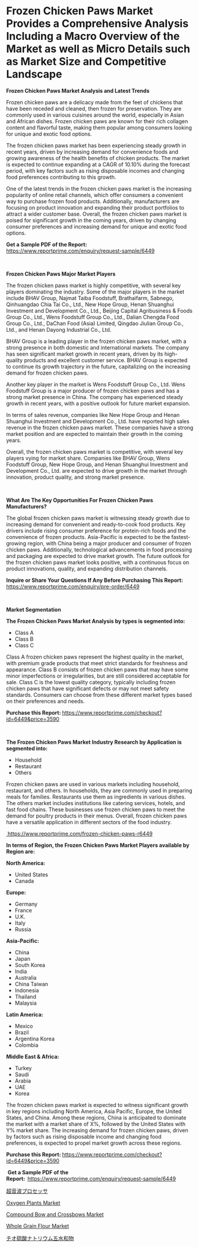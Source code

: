 <p><h1>Frozen Chicken Paws Market Provides a Comprehensive Analysis Including a Macro Overview of the Market as well as Micro Details such as Market Size and Competitive Landscape</h1></p><p><strong>Frozen Chicken Paws Market Analysis and Latest Trends</strong></p>
<p><p>Frozen chicken paws are a delicacy made from the feet of chickens that have been receded and cleaned, then frozen for preservation. They are commonly used in various cuisines around the world, especially in Asian and African dishes. Frozen chicken paws are known for their rich collagen content and flavorful taste, making them popular among consumers looking for unique and exotic food options.</p><p>The frozen chicken paws market has been experiencing steady growth in recent years, driven by increasing demand for convenience foods and growing awareness of the health benefits of chicken products. The market is expected to continue expanding at a CAGR of 10.10% during the forecast period, with key factors such as rising disposable incomes and changing food preferences contributing to this growth.</p><p>One of the latest trends in the frozen chicken paws market is the increasing popularity of online retail channels, which offer consumers a convenient way to purchase frozen food products. Additionally, manufacturers are focusing on product innovation and expanding their product portfolios to attract a wider customer base. Overall, the frozen chicken paws market is poised for significant growth in the coming years, driven by changing consumer preferences and increasing demand for unique and exotic food options.</p></p>
<p><strong>Get a Sample PDF of the Report:&nbsp;</strong> <a href="https://www.reportprime.com/enquiry/request-sample/6449">https://www.reportprime.com/enquiry/request-sample/6449</a></p>
<p>&nbsp;</p>
<p><strong>Frozen Chicken Paws Major Market Players</strong></p>
<p><p>The frozen chicken paws market is highly competitive, with several key players dominating the industry. Some of the major players in the market include BHAV Group, Najmat Taiba Foodstuff, Brathaifarm, Sabnego, Qinhuangdao Chia Tai Co., Ltd., New Hope Group, Henan Shuanghui Investment and Development Co., Ltd., Beijing Capital Agribusiness & Foods Group Co., Ltd., Wens Foodstuff Group Co., Ltd., Dalian Chengda Food Group Co., Ltd., DaChan Food (Asia) Limited, Qingdao Jiulian Group Co., Ltd., and Henan Dayong Industrial Co., Ltd.</p><p>BHAV Group is a leading player in the frozen chicken paws market, with a strong presence in both domestic and international markets. The company has seen significant market growth in recent years, driven by its high-quality products and excellent customer service. BHAV Group is expected to continue its growth trajectory in the future, capitalizing on the increasing demand for frozen chicken paws.</p><p>Another key player in the market is Wens Foodstuff Group Co., Ltd. Wens Foodstuff Group is a major producer of frozen chicken paws and has a strong market presence in China. The company has experienced steady growth in recent years, with a positive outlook for future market expansion.</p><p>In terms of sales revenue, companies like New Hope Group and Henan Shuanghui Investment and Development Co., Ltd. have reported high sales revenue in the frozen chicken paws market. These companies have a strong market position and are expected to maintain their growth in the coming years.</p><p>Overall, the frozen chicken paws market is competitive, with several key players vying for market share. Companies like BHAV Group, Wens Foodstuff Group, New Hope Group, and Henan Shuanghui Investment and Development Co., Ltd. are expected to drive growth in the market through innovation, product quality, and strong market presence.</p></p>
<p>&nbsp;</p>
<p><strong>What Are The Key Opportunities For Frozen Chicken Paws Manufacturers?</strong></p>
<p><p>The global frozen chicken paws market is witnessing steady growth due to increasing demand for convenient and ready-to-cook food products. Key drivers include rising consumer preference for protein-rich foods and the convenience of frozen products. Asia-Pacific is expected to be the fastest-growing region, with China being a major producer and consumer of frozen chicken paws. Additionally, technological advancements in food processing and packaging are expected to drive market growth. The future outlook for the frozen chicken paws market looks positive, with a continuous focus on product innovations, quality, and expanding distribution channels.</p></p>
<p><strong>Inquire or Share Your Questions If Any Before Purchasing This Report:</strong> <a href="https://www.reportprime.com/enquiry/pre-order/6449">https://www.reportprime.com/enquiry/pre-order/6449</a></p>
<p>&nbsp;</p>
<p><strong>Market Segmentation</strong></p>
<p><strong>The Frozen Chicken Paws Market Analysis by types is segmented into:</strong></p>
<p><ul><li>Class A</li><li>Class B</li><li>Class C</li></ul></p>
<p><p>Class A frozen chicken paws represent the highest quality in the market, with premium grade products that meet strict standards for freshness and appearance. Class B consists of frozen chicken paws that may have some minor imperfections or irregularities, but are still considered acceptable for sale. Class C is the lowest quality category, typically including frozen chicken paws that have significant defects or may not meet safety standards. Consumers can choose from these different market types based on their preferences and needs.</p></p>
<p><strong>Purchase this Report:&nbsp;</strong><a href="https://www.reportprime.com/checkout?id=6449&price=3590">https://www.reportprime.com/checkout?id=6449&price=3590</a></p>
<p>&nbsp;</p>
<p><strong>The Frozen Chicken Paws Market Industry Research by Application is segmented into:</strong></p>
<p><ul><li>Household</li><li>Restaurant</li><li>Others</li></ul></p>
<p><p>Frozen chicken paws are used in various markets including household, restaurant, and others. In households, they are commonly used in preparing meals for families. Restaurants use them as ingredients in various dishes. The others market includes institutions like catering services, hotels, and fast food chains. These businesses use frozen chicken paws to meet the demand for poultry products in their menus. Overall, frozen chicken paws have a versatile application in different sectors of the food industry.</p></p>
<p><a href="https://www.reportprime.com/frozen-chicken-paws-r6449">&nbsp;https://www.reportprime.com/frozen-chicken-paws-r6449</a></p>
<p><strong>In terms of Region, the Frozen Chicken Paws Market Players available by Region are:</strong></p>
<p>
    <p> <strong> North America: </strong>
        <ul>
            <li>United States</li>
            <li>Canada</li>
        </ul>
        </p> 
    <p> <strong> Europe: </strong>
        <ul>
            <li>Germany</li>
            <li>France</li>
            <li>U.K.</li>
            <li>Italy</li>
            <li>Russia</li>
        </ul>
        </p> 
    <p> <strong> Asia-Pacific: </strong>
        <ul>
            <li>China</li>
            <li>Japan</li>
            <li>South Korea</li>
            <li>India</li>
            <li>Australia</li>
            <li>China Taiwan</li>
            <li>Indonesia</li>
            <li>Thailand</li>
            <li>Malaysia</li>
        </ul>
        </p> 
    <p> <strong> Latin America: </strong>
        <ul>
            <li>Mexico</li>
            <li>Brazil</li>
            <li>Argentina Korea</li>
            <li>Colombia</li>
        </ul>
        </p> 
    <p> <strong> Middle East & Africa: </strong>
        <ul>
            <li>Turkey</li>
            <li>Saudi</li>
            <li>Arabia</li>
            <li>UAE</li>
            <li>Korea</li>
        </ul>
    </p>
    </p>
<p><p>The frozen chicken paws market is expected to witness significant growth in key regions including North America, Asia Pacific, Europe, the United States, and China. Among these regions, China is anticipated to dominate the market with a market share of X%, followed by the United States with Y% market share. The increasing demand for frozen chicken paws, driven by factors such as rising disposable income and changing food preferences, is expected to propel market growth across these regions.</p></p>
<p><strong>Purchase this Report: </strong><a href="https://www.reportprime.com/checkout?id=6449&price=3590">https://www.reportprime.com/checkout?id=6449&price=3590</a></p>
<p>&nbsp;<strong>Get a Sample PDF of the Report:&nbsp;&nbsp;</strong><a href="https://www.reportprime.com/enquiry/request-sample/6449">https://www.reportprime.com/enquiry/request-sample/6449</a></p>
<p><strong></strong></p>
<p><p><a href="https://medium.com/@scotttyesha/%E8%B6%85%E9%9F%B3%E6%B3%A2%E3%83%97%E3%83%AD%E3%82%BB%E3%83%83%E3%82%B5%E3%83%BC%E5%B8%82%E5%A0%B4%E3%81%AE%E8%A6%8F%E6%A8%A1-%E5%B8%82%E5%A0%B4%E3%82%BB%E3%82%B0%E3%83%A1%E3%83%B3%E3%83%86%E3%83%BC%E3%82%B7%E3%83%A7%E3%83%B3-%E5%B8%82%E5%A0%B4%E5%8B%95%E5%90%91-%E6%88%90%E9%95%B7%E5%88%86%E6%9E%90%E3%81%AE%E4%BA%88%E6%B8%AC2031%E5%B9%B4%E3%81%BE%E3%81%A7-7b214bd10f69">超音波プロセッサ</a></p><p><a href="https://medium.com/@kathleenjacksond65/insights-into-the-oxygen-plants-market-size-which-is-expanding-with-a-5-8-cagr-from-2024-2031-e3257589ec69">Oxygen Plants Market</a></p><p><a href="https://issuu.com/reportprime-2/docs/compound-bow-and-crossbows-market-s_ffe4c60636486b">Compound Bow and Crossbows Market</a></p><p><a href="https://github.com/gdfhhhj/Market-Research-Report-List-6/blob/main/whole-grain-flour-market.md">Whole Grain Flour Market</a></p><p><a href="https://medium.com/@roseperez232/2024%E5%B9%B4%E3%81%8B%E3%82%892031%E5%B9%B4%E3%81%BE%E3%81%A7%E3%81%AE%E6%9C%9F%E9%96%93%E3%81%AB%E3%81%8A%E3%81%91%E3%82%8B%E3%82%B0%E3%83%AD%E3%83%BC%E3%83%90%E3%83%AB%E3%81%AA%E4%BA%9C%E7%A1%AB%E9%85%B8%E3%83%8A%E3%83%88%E3%83%AA%E3%82%A6%E3%83%A0%E3%83%9A%E3%83%B3%E3%82%BF%E3%83%8F%E3%82%A4%E3%83%89%E3%83%AC%E3%83%BC%E3%83%88%E5%B8%82%E5%A0%B4%E3%81%AE%E6%A9%9F%E4%BC%9A%E3%81%A8%E4%BA%88%E6%B8%AC-f2b491a7b12e">チオ硫酸ナトリウム五水和物</a></p></p>